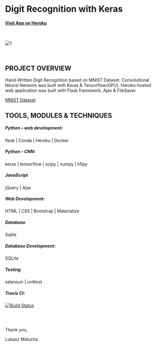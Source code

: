 # Digit Recognition with Keras


#### [Visit App on Heroku](https://digit-prediction1.herokuapp.com/)

<br>

![1](https://user-images.githubusercontent.com/26208598/56574128-65ef1300-65ba-11e9-89cd-27e93b8f92e5.JPG)

<br>

## PROJECT OVERVIEW

Hand-Written Digit Recognition based on MNIST Dataset. Convolutional Neural Network was built with Keras & Tensorflow(GPU). 
Heroku-hosted web application was built with Flask framework, Ajax & FileSaver. <br>

[MNIST Dataset](http://yann.lecun.com/exdb/mnist/)


## TOOLS, MODULES & TECHNIQUES

##### Python – web development:
flask | Conda | Heroku | Docker
##### Python – CNN:
keras | tensorflow | scipy | numpy | h5py
##### JavaScript
jQuery | Ajax
##### Web Development:
HTML | CSS | Bootstrap | Materialize
##### Database
Sqlite
##### Database Development:
SQLite
##### Testing
selenium | unittest
##### Travis CI:
[![Build Status](https://travis-ci.com/LukaszMalucha/Digit-Recognition.svg?branch=master)](https://travis-ci.com/LukaszMalucha/Digit-Recognition)


<br><br>

Thank you,

Lukasz Malucha